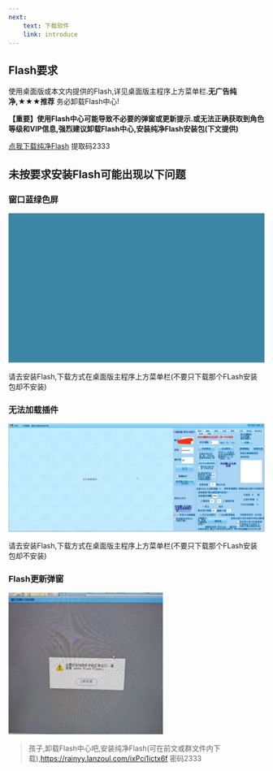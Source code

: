 ```yaml
---
next:
    text: 下载软件
    link: introduce
---
```


## Flash要求

使用桌面版或本文内提供的Flash,详见桌面版主程序上方菜单栏.**无广告纯净,★★★推荐** 务必卸载Flash中心!

**【重要】使用Flash中心可能导致不必要的弹窗或更新提示.或无法正确获取到角色等级和VIP信息,强烈建议卸载Flash中心,安装纯净Flash安装包(下文提供)**

[点我下载纯净Flash](https://rainyy.lanzoul.com/ixPci1ictx6f) 提取码2333

## 未按要求安装Flash可能出现以下问题

### 窗口蓝绿色屏

<!-- ![image](https://img2024.cnblogs.com/blog/1633676/202502/1633676-20250212184825125-1466753928.png) -->

![image](./img/blue-green-screen.png)

请去安装Flash,下载方式在桌面版主程序上方菜单栏(不要只下载那个FLash安装包却不安装)

### 无法加载插件

![image](./img/flash-cant-load_plugin.jpg)

请去安装Flash,下载方式在桌面版主程序上方菜单栏(不要只下载那个FLash安装包却不安装)

### Flash更新弹窗

<!-- ![image](https://img2024.cnblogs.com/blog/1633676/202502/1633676-20250212184848195-2093452498.png) -->

![image](./img/flash-update.png)

> 孩子,卸载Flash中心吧,安装纯净Flash(可在前文或群文件内下载),https://rainyy.lanzoul.com/ixPci1ictx6f 密码2333

